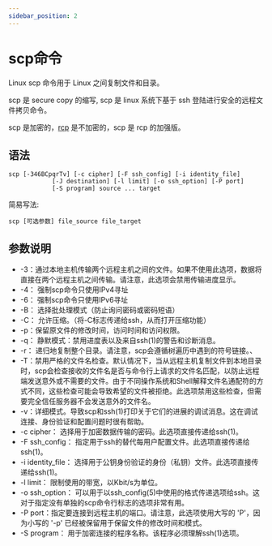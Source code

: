 ```yaml
---
sidebar_position: 2
---
```


# scp命令

Linux scp 命令用于 Linux 之间复制文件和目录。

scp 是 secure copy 的缩写, scp 是 linux 系统下基于 ssh 登陆进行安全的远程文件拷贝命令。

scp 是加密的，[rcp](https://www.runoob.com/linux/linux-comm-rcp.html) 是不加密的，scp 是 rcp 的加强版。

## 语法

```
scp [-346BCpqrTv] [-c cipher] [-F ssh_config] [-i identity_file]
            [-J destination] [-l limit] [-o ssh_option] [-P port]
            [-S program] source ... target
```

简易写法:

```
scp [可选参数] file_source file_target 
```

## 参数说明

- -3：通过本地主机传输两个远程主机之间的文件。如果不使用此选项，数据将直接在两个远程主机之间传输。请注意，此选项会禁用传输进度显示。
- -4： 强制scp命令只使用IPv4寻址
- -6： 强制scp命令只使用IPv6寻址
- -B： 选择批处理模式（防止询问密码或密码短语）
- -C： 允许压缩。（将-C标志传递给ssh，从而打开压缩功能）
- -p：保留原文件的修改时间，访问时间和访问权限。
- -q： 静默模式：禁用进度表以及来自ssh(1)的警告和诊断消息。
- -r： 递归地复制整个目录。请注意，scp会遵循树遍历中遇到的符号链接。、
- -T：禁用严格的文件名检查。默认情况下，当从远程主机复制文件到本地目录时，scp会检查接收的文件名是否与命令行上请求的文件名匹配，以防止远程端发送意外或不需要的文件。由于不同操作系统和Shell解释文件名通配符的方式不同，这些检查可能会导致希望的文件被拒绝。此选项禁用这些检查，但需要完全信任服务器不会发送意外的文件名。
- -v：详细模式。导致scp和ssh(1)打印关于它们的进展的调试消息。这在调试连接、身份验证和配置问题时很有帮助。
- -c cipher： 选择用于加密数据传输的密码。此选项直接传递给ssh(1)。
- -F ssh_config： 指定用于ssh的替代每用户配置文件。此选项直接传递给ssh(1)。
- -i identity_file： 选择用于公钥身份验证的身份（私钥）文件。此选项直接传递给ssh(1)。
- -l limit： 限制使用的带宽，以Kbit/s为单位。
- -o ssh_option： 可以用于以ssh_config(5)中使用的格式传递选项给ssh。这对于指定没有单独的scp命令行标志的选项非常有用。
- -P port：指定要连接到远程主机的端口。请注意，此选项使用大写的 'P'，因为小写的 '-p' 已经被保留用于保留文件的修改时间和模式。
- -S program： 用于加密连接的程序名称。该程序必须理解ssh(1)选项。
